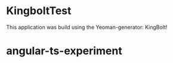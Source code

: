 KingboltTest
========
This application was build using the Yeoman-generator: KingBolt!

# angular-ts-experiment
